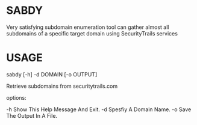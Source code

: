 # SABDY
Very satisfying subdomain enumeration tool can gather almost all subdomains of a specific target domain using SecurityTrails services


# USAGE

sabdy [-h] -d DOMAIN [-o OUTPUT]

Retrieve subdomains from securitytrails.com

options:

  -h    Show This Help Message And Exit.
  -d    Spesfiy A Domain Name.
  -o    Save The Output In A File.
